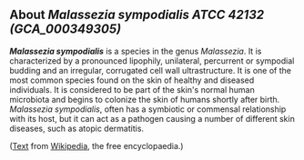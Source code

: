 About *Malassezia sympodialis ATCC 42132 (GCA\_000349305)* 
----------------------------------------------------------



***Malassezia sympodialis*** is a species in the genus *Malassezia*. It
is characterized by a pronounced lipophily, unilateral, percurrent or
sympodial budding and an irregular, corrugated cell wall ultrastructure.
It is one of the most common species found on the skin of healthy and
diseased individuals. It is considered to be part of the skin\'s normal
human microbiota and begins to colonize the skin of humans shortly after
birth. *Malassezia sympodialis*, often has a symbiotic or commensal
relationship with its host, but it can act as a pathogen causing a
number of different skin diseases, such as atopic dermatitis.

([Text](http://en.wikipedia.org/wiki/Malassezia_sympodialis) from
[Wikipedia](http://en.wikipedia.org/), the free encyclopaedia.)
